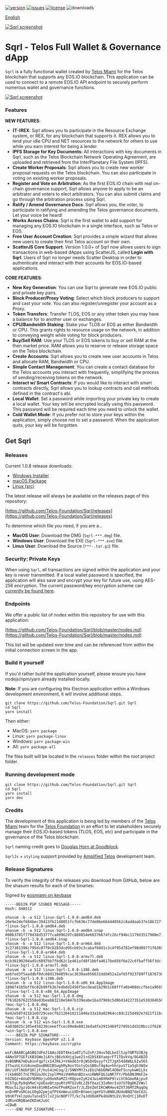 [![version](https://img.shields.io/github/release/Telos-Foundation/Sqrl/all.svg)](https://github.com/Telos-Foundation/Sqrl/releases)
[![issues](https://img.shields.io/github/issues/Telos-Foundation/Sqrl.svg)](https://github.com/Telos-Foundation/Sqrl/issues)
[![license](https://img.shields.io/badge/license-MIT-blue.svg)](https://raw.githubusercontent.com/Telos-Foundation/Sqrl/master/LICENSE)
![downloads](https://img.shields.io/github/downloads/Telos-Foundation/Sqrl/total.svg)

[English](https://github.com/Telos-Foundation/Sqrl/blob/master/README.md)

[![Sqrl screenshot](https://raw.githubusercontent.com/Telos-Foundation/Sqrl/master/app/renderer/assets/images/sqrl.png)](https://raw.githubusercontent.com/Telos-Foundation/Sqrl/master/app/renderer/assets/images/sqrl.png)

# Sqrl - Telos Full Wallet & Governance dApp

`Sqrl` is a fully functional wallet created by [Telos Miami](https://eos.miami/) for the Telos blockchain that supports any EOS.IO blockchain. This application can be used to connect to a remote EOS.IO API endpoint to securely perform numerous wallet and governance functions.

[![Sqrl screenshot](https://raw.githubusercontent.com/Telos-Foundation/Sqrl/master/Sqrl.png)](https://raw.githubusercontent.com/Telos-Foundation/Sqrl/master/Sqrl.png)

### Features

**NEW FEATURES**:
- **(T-)REX**: Sqrl allows you to participate in the Resource Exchange system, or REX, for any blockchain that supports it. REX allows you to lend your idle CPU and NET resources to the network for others to use while you earn interest for being a lender.
- **IPFS Storage for Key Documents**: All interactions with key documents in Sqrl, such as the Telos Blockchain Network Operating Agreement, are uploaded and retrieved from the InterPlanetary File System (IPFS).
- **Create Worker Proposals**: Sqrl allows you to create new worker proposal requests on the Telos blockchain. You can also participate in voting on existing worker proposals.
- **Register and Vote on Arbitration**: As the first EOS.IO chain with real on-chain governance support, Sqrl allows anyone to apply to be an arbitrator and voters to elect arbitrators. You can also submit claims and go through the arbitration process using Sqrl.
- **Ratify / Amend Governance Docs**: Sqrl allows you, the voter, to participate in ratifying and amending the Telos governance documents. Let your voice be heard!
- **Works Across Chains**: Sqrl is the first wallet to add support for managing any EOS.IO blockchain in a single interface, such as Telos or EOS.
- **Free User Account Creation**: Sqrl provides a simple wizard that allows new users to create their first Telos account on their own.
- **ScatterJS Core Support**: Version 1.0.0+ of Sqrl now allows users to sign transactions in web-based dApps using ScatterJS, called **Login with Sqrl**. Users of Sqrl no longer needs Scatter Desktop in order to authenticate and interact with their accounts for EOS.IO-based applications.

**CORE FEATURES**:
- **New Key Generation**: You can use Sqrl to generate new EOS.IO public and private key pairs.
- **Block Producer/Proxy Voting**: Select which block producers to support and cast your vote. You can also register/unregister your account as a Proxy.
- **Token Transfers**: Transfer TLOS, EOS or any other token you may have a balance for to another user or exchanges.
- **CPU/Bandwidth Staking**: Stake your TLOS or EOS as either Bandwidth or CPU. This grants rights to resource usage on the network, in addition to conveying weight while voting for block producers.
- **Buy/Sell RAM**: Use your TLOS or EOS tokens to buy or sell RAM at the then market price. RAM allows you to reserve or release storage space on the Telos blockchain.
- **Create Accounts**: Sqrl allows you to create new user accounts in Telos and allocate RAM, Bandwidth or CPU.
- **Simple Contact Management**: You can create a contact database for the Telos accounts you interact with frequently, simplifying the process of sending/receiving tokens on the network.
- **Interact w/ Smart Contracts**: If you would like to interact with smart contracts directly, Sqrl allows you to lookup contracts and call methods defined in the contract's abi.
- **Local Wallet**: Set a password while importing your private key to create a local wallet. Your key will be encrypted locally using this password. This password will be required each time you need to unlock the wallet.
- **Cold Wallet Mode**: If you prefer not to store your keys within the application, simply choose not to set a password. When the application quits, your key will be forgotten.

## Get Sqrl

### Releases

Current 1.0.8 release downloads:

- [Windows Installer](https://github.com/Telos-Foundation/Sqrl/releases/download/1.0.8/win-Sqrl-1.0.8.exe)
- [macOS Package](https://github.com/Telos-Foundation/Sqrl/releases/download/1.0.8/mac-Sqrl-1.0.8.dmg)
- [Linux (src)](https://github.com/Telos-Foundation/Sqrl/archive/1.0.8.tar.gz)

The latest release will always be available on the releases page of this repository:

[https://github.com/Telos-Foundation/Sqrl/releases](https://github.com/Telos-Foundation/Sqrl/releases)

To determine which file you need, if you are a...

- **MacOS User**: Download the DMG (`Sqrl-***.dmg`) file.
- **Windows User**: Download the EXE (`Sqrl-***.exe`) file.
- **Linux User**: Download the Source (`***-.tar.gz`) file.

### Security: Private Keys

When using `Sqrl`, all transactions are signed within the application and your key is never transmitted. If a local wallet password is specified, the application will also save and encrypt your key for future use, using AES-256 encryption. The current password/key encryption scheme can [currently be found here](https://github.com/Telos-Foundation/Sqrl/blob/master/app/shared/actions/wallet.js#L8).

### Endpoints

We offer a public list of nodes within this repository for use with this application:

[https://github.com/Telos-Foundation/Sqrl/blob/master/nodes.md](https://github.com/Telos-Foundation/Sqrl/blob/master/nodes.md)

This list will be updated over time and can be referenced from within the initial connection screen in the app.

### Build it yourself

If you'd rather build the application yourself, please ensure you have nodejs/npm/yarn already installed locally.

**Note**: If you are configuring this Electron application within a Windows development environment, it will involve additional steps.

```
git clone https://github.com/Telos-Foundation/Sqrl.git Sqrl
cd Sqrl
yarn install
```

Then either:

- MacOS: `yarn package`
- Linux: `yarn package-linux`
- Windows: `yarn package-win`
- All: `yarn package-all`

The files built will be located in the `releases` folder within the root project folder.

### Running development mode

```
git clone https://github.com/Telos-Foundation/Sqrl.git Sqrl
cd Sqrl
yarn install
yarn dev
```

### Credits

The development of this application is being led by members of the [Telos Miami](https://eos.miami) team for the [Telos Foundation](https://telosfoundation.io) in an effort to let stakeholders securely manage their EOS.IO-based tokens (TLOS, EOS, etc) and participate in the governance of the Telos blockchain.

`Sqrl` naming credit goes to [Douglas Horn at Goodblock](https://goodblock.io/).

`SqrlJs` + `styling` support provided by [Amplified Telos](https://amplified.software/) development team.

### Release Signatures

To verify the integrity of the releases you download from GitHub, below are the shasum results for each of the binaries:

Signed by [eosmiami on keybase](https://keybase.io/eosmiami)

```
-----BEGIN PGP SIGNED MESSAGE-----
Hash: SHA512

shasum -b -a 512 linux-Sqrl-1.0.8-amd64.deb
26e9e2def684bec39423fb2140051fcfb636c77de06e664440562c8addaab37e18b727fba10480d0d1effa14b712756d269d432887e59ac3e46722a0c1a502b2 *linux-Sqrl-1.0.8-amd64.deb
shasum -b -a 512 linux-Sqrl-1.0.8-amd64.snap
000b3701f779d38d5377fca8996297c888854e60376674fc26cf94bc1179d3517980e71f0a5555367157ae19654c1d2fc96b13952533b71d937268df32d68918 *linux-Sqrl-1.0.8-amd64.snap
shasum -b -a 512 linux-Sqrl-1.0.8-arm64.deb
3c27301396c795dc07f0c8283dcd95cb93c3cabaf60d1c3c4f95d782ef98d09771f636598c0ad28d19a3e85823652b1981a6459ee3cc4b3dda19a2b35ddd04c4 *linux-Sqrl-1.0.8-arm64.deb
shasum -b -a 512 linux-Sqrl-1.0.8-armv7l.deb
bcb36190204ad5c6897bb7f6d62c1e461afd8f1bbfa4617be856f6e22c6fbaff56f3dcf3bb5fc5ea95b61d44ce965c86421a1ce238a249effa9849629aabb0d5 *linux-Sqrl-1.0.8-armv7l.deb
shasum -b -a 512 linux-Sqrl-1.0.8-i386.deb
aebfed3f5aaddbf0dc88d1394059cac3630ae856631ddd452a2af65f923789ff187673092c5dfe3c39bdc4f3a039b72cba680db11eda69cdacd37f4f1220ce7e *linux-Sqrl-1.0.8-i386.deb
shasum -b -a 512 linux-Sqrl-1.0.8-x86_64.AppImage
1896f4185bff6c02b99fb3b7edbdd2450f5ecdead1b29b1c68fffa6b408dccfbe1a96b5920dcbf2fe34b84d7fb0a8b5774f78be38e5bda4e1ae8401e62a5457f *linux-Sqrl-1.0.8-x86_64.AppImage
shasum -b -a 512 mac-Sqrl-1.0.8.dmg
f7610267622558e03beab83210e5847b339eabe16a37969c5d0bd14227351e539384b56070dd1b2cdd3702691d0433d0019004edcc4a7fab86e2fce07baeec59 *mac-Sqrl-1.0.8.dmg
shasum -b -a 512 mac-Sqrl-1.0.8.zip
6e42e50f421b1e0729ceecf62120410211846e33a10a02964cc8dc225d492e7d21f11bc24c405cefde6c65280496d0a9a7b75d825f0535f23b3d5742f9f5954f *mac-Sqrl-1.0.8.zip
shasum -b -a 512 win-Sqrl-1.0.8.exe
4a038025c105e458230ceeeffcec89e8e8013edadfe2915469f2705b1dd320bcc2f62873058a5c2f76b3a254de95efc4e631248b5aa1376ecb443fdd81929120 *win-Sqrl-1.0.8.exe
-----BEGIN PGP SIGNATURE-----
Version: Keybase OpenPGP v2.1.0
Comment: https://keybase.io/crypto

wsFcBAABCgAGBQJdFmJ1AAoJEDT4ke1a0TzTu3sP/2Huv5QLbe5lSzp7QRTU3BJg
4ANo5P7GEfiKB3GWeJiAYsjB6zkXHjg1we21+d2b5X8YaeprFT1TQvkVq/8G4BZO
SvB6NMA7mDuAsnFqpfixI4JRkJ+V4md63r0jWSQVQxyyfY2TJgX54d4WbL6Iw565
2fSwzULVzU4uneDooBNUIBSwghMy8osYGstyQsSB0uf4g4u+hhrpuV71a5gh3WIw
8H/iUflNUbFQ6ljF/huS4iHCoq/2/SNNYMYJszEUih6G6RWl4OOeFScnykwW1LXs
rikb86Dl7nCfRSUaJOc2xplPM4iVHHRmnBDzxniRWNFQGJaNR7FY/Pb60N3MmF2e
h9Z8Qz+AUuDV9bM9zjuO9okRaMZ2rR8pveIyK24Jwim0XRmP9lviVC6GmoRAjpvX
DC5TgLPp9qhMoC+pUEooBtzpuRYzMTO2vRL2Z6fOazC3IeRmrIsU7U7BgDKZVWvl
MUac5iJgzsQcH4s81HNIwtHoTPe8RZoxf/JLZbVZmtIRCWRHwv4ZXT36MTZRqqOq
onD+MPvGRCeLG9gD2pmjqfPV4eWeuiUXD+BtmonjgmYGYuBN0LHUdeBNQ7deC62L
V0nKfYelzpUuTanxE5llvZjGcNOP77T/kc7aJdU0oKPk4bUNYLEV/KnQYCj1RvDT
1dRunORQBamZKDaKJuGC
=CDwB
-----END PGP SIGNATURE-----
```